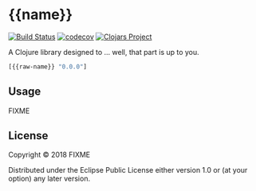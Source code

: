 # {{name}}
[![Build Status](https://travis-ci.org/{{repo-path}}.svg?branch=master)](https://travis-ci.org/{{repo-path}})
[![codecov](https://codecov.io/gh/{{repo-path}}/branch/master/graph/badge.svg)](https://codecov.io/gh/{{repo-path}})
[![Clojars Project](https://img.shields.io/clojars/v/{{raw-name}}.svg)](https://clojars.org/{{raw-name}})

A Clojure library designed to ... well, that part is up to you.

```clj
[{{raw-name}} "0.0.0"]
```

## Usage

FIXME

## License

Copyright © 2018 FIXME

Distributed under the Eclipse Public License either version 1.0 or (at
your option) any later version.
